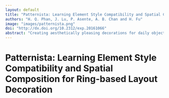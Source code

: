 ```yaml
---
layout: default
title: "Patternista: Learning Element Style Compatibility and Spatial Composition for Ring-based Layout Decoration"
authors: "H. Q. Phan, J. Lu, P. Asente, A. B. Chan and H. Fu"
image: "images/patternista.png"
doi: "http://dx.doi.org/10.2312/exp.20161066"
abstract: "Creating aesthetically pleasing decorations for daily objects is a task that requires deep understanding of multiple aspects of object decoration, including color, composition and element compatibility. A designer needs a unique aesthetic style to create artworks that stand out. Though specific subproblems have been studied before, the overall problem of design recommendation and synthesis is still relatively unexplored. In this paper, we propose a flexible data-driven framework to jointly consider two aspects of this design problem, style compatibility and spatial composition.We introduce a ring-based layout model capable of capturing decorative compositions for objects like plates, vases and pots. Our layout representation allows the use of the hidden Markov models technique to make intelligent design suggestions for each region of a target object in a sequential fashion. We conducted both quantitative and qualitative experiments to evaluate the framework and obtained favorable results."
---
```


# Patternista: Learning Element Style Compatibility and Spatial Composition for Ring-based Layout Decoration